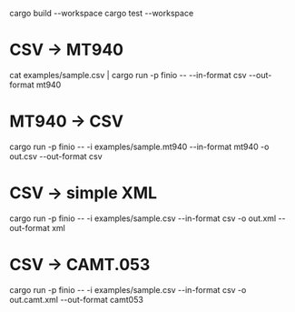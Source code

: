 cargo build --workspace
cargo test --workspace
# CSV -> MT940
cat examples/sample.csv | cargo run -p finio -- --in-format csv --out-format mt940
# MT940 -> CSV
cargo run -p finio -- -i examples/sample.mt940 --in-format mt940 -o out.csv --out-format csv
# CSV -> simple XML
cargo run -p finio -- -i examples/sample.csv --in-format csv -o out.xml --out-format xml
# CSV -> CAMT.053
cargo run -p finio -- -i examples/sample.csv --in-format csv -o out.camt.xml --out-format camt053
